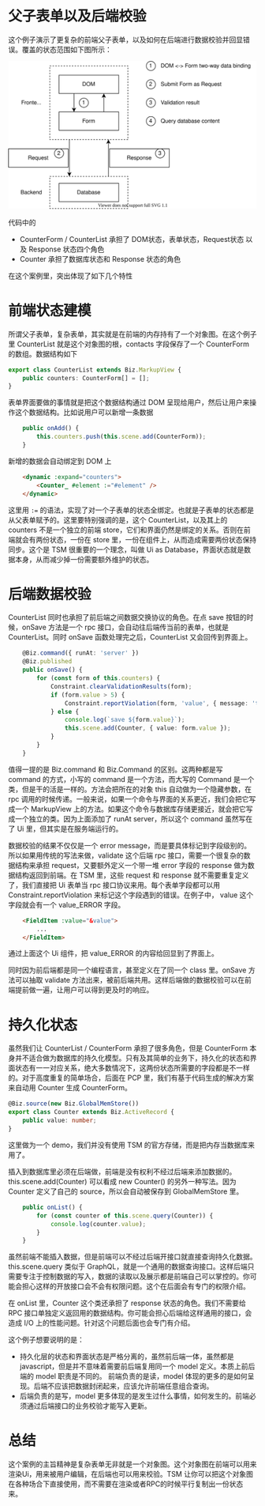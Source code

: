 # 父子表单以及后端校验

这个例子演示了更复杂的前端父子表单，以及如何在后端进行数据校验并回显错误。覆盖的状态范围如下图所示：

![state](./states.drawio.svg)

代码中的

* CounterForm / CounterList 承担了 DOM状态，表单状态，Request状态 以及 Response 状态四个角色
* Counter 承担了数据库状态和 Response 状态的角色

在这个案例里，突出体现了如下几个特性

# 前端状态建模

所谓父子表单，复杂表单，其实就是在前端的内存持有了一个对象图。在这个例子里 CounterList 就是这个对象图的根，contacts 字段保存了一个 CounterForm 的数组。数据结构如下

```ts
export class CounterList extends Biz.MarkupView {
    public counters: CounterForm[] = [];
}
```

表单界面要做的事情就是把这个数据结构通过 DOM 呈现给用户，然后让用户来操作这个数据结构。比如说用户可以新增一条数据

```ts
    public onAdd() {
        this.counters.push(this.scene.add(CounterForm));
    }
```

新增的数据会自动绑定到 DOM 上

```html
    <dynamic :expand="counters">
        <Counter_ #element :="#element" />
    </dynamic>
```

这里用 `:=` 的语法，实现了对一个子表单的状态全绑定。也就是子表单的状态都是从父表单赋予的。这里要特别强调的是，这个 CounterList，以及其上的 counters 不是一个独立的前端 store，它们和界面仍然是绑定的关系。否则在前端就会有两份状态，一份在 store 里，一份在组件上，从而造成需要两份状态保持同步。这个是 TSM 很重要的一个理念，叫做 Ui as Database，界面状态就是数据本身，从而减少掉一份需要额外维护的状态。

# 后端数据校验

CounterList 同时也承担了前后端之间数据交换协议的角色。在点 save 按钮的时候，onSave 方法是一个 rpc 接口，会自动往后端传当前的表单，也就是 CounterList。同时 onSave 函数处理完之后，CounterList 又会回传到界面上。

```ts
    @Biz.command({ runAt: 'server' })
    @Biz.published
    public onSave() {
        for (const form of this.counters) {
            Constraint.clearValidationResults(form);
            if (form.value > 5) {
                Constraint.reportViolation(form, 'value', { message: 'too big'});
            } else {
                console.log(`save ${form.value}`);
                this.scene.add(Counter, { value: form.value });
            }
        }
    }
```

值得一提的是 Biz.command 和 Biz.Command 的区别。这两种都是写 command 的方式，小写的 command 是一个方法，而大写的 Command 是一个类，但是干的活是一样的。方法会把所在的对象 this 自动做为一个隐藏参数，在 rpc 调用的时候传递。一般来说，如果一个命令与界面的关系更近，我们会把它写成一个 MarkupView 上的方法。如果这个命令与数据库存储更接近，就会把它写成一个独立的类。因为上面添加了 runAt server，所以这个 command 虽然写在了 Ui 里，但其实是在服务端运行的。

数据校验的结果不仅仅是一个 error message，而是要具体标记到字段级别的。所以如果用传统的写法来做，validate 这个后端 rpc 接口，需要一个很复杂的数据结构来承担 request，又要额外定义一个带一堆 error 字段的 response 做为数据结构返回到前端。在 TSM 里，这些 request 和 response 就不需要重复定义了，我们直接把 Ui 表单当 rpc 接口协议来用。每个表单字段都可以用 Constraint.reportViolation 来标记这个字段遇到的错误。在例子中， value 这个字段就会有一个 value_ERROR 字段。

```html
    <FieldItem :value="&value">
        ...
    </FieldItem>
```

通过上面这个 Ui 组件，把 value_ERROR 的内容给回显到了界面上。

同时因为前后端都是同一个编程语言，甚至定义在了同一个 class 里。onSave 方法可以抽取 validate 方法出来，被前后端共用。这样后端做的数据校验可以在前端提前做一遍，让用户可以得到更及时的响应。

# 持久化状态

虽然我们让 CounterList / CounterForm 承担了很多角色，但是 CounterForm 本身并不适合做为数据库的持久化模型。只有及其简单的业务下，持久化的状态和界面状态有一一对应关系，绝大多数情况下，这两份状态所需要的字段都是不一样的。对于高度重复的简单场合，后面在 PCP 里，我们有基于代码生成的解决方案来自动用 Counter 生成 CounterForm。

```ts
@Biz.source(new Biz.GlobalMemStore())
export class Counter extends Biz.ActiveRecord {
    public value: number;
}
```

这里做为一个 demo，我们并没有使用 TSM 的官方存储，而是把内存当数据库来用了。

插入到数据库里必须在后端做，前端是没有权利不经过后端来添加数据的。this.scene.add(Counter) 可以看成 new Counter() 的另外一种写法。因为 Counter 定义了自己的 source，所以会自动被保存到 GlobalMemStore 里。

```ts
    public onList() {
        for (const counter of this.scene.query(Counter)) {
            console.log(counter.value);
        }
    }
```

虽然前端不能插入数据，但是前端可以不经过后端开接口就直接查询持久化数据。this.scene.query 类似于 GraphQL，就是一个通用的数据查询接口。这样后端只需要专注于控制数据的写入，数据的读取以及展示都是前端自己可以掌控的。你可能会担心这样的开放接口会不会有权限问题。这个在后面会有专门的权限介绍。

在 onList 里，Counter 这个类还承担了 response 状态的角色。我们不需要给 RPC 接口单独定义返回用的数据结构。你可能会担心后端给这样通用的接口，会造成 I/O 上的性能问题。针对这个问题后面也会专门有介绍。

这个例子想要说明的是：

* 持久化层的状态和界面状态是严格分离的，虽然前后端一体，虽然都是 javascript，但是并不意味着需要前后端复用同一个 model 定义。本质上前后端的 model 职责是不同的。
前端负责的是读，model 体现的更多的是如何呈现。后端不应该把数据封闭起来，应该允许前端任意组合查询。
* 后端负责的是写，model 更多体现的是发生过什么事情，如何发生的。前端必须通过后端接口的业务校验才能写入更新。

# 总结

这个案例的主旨精神是复杂表单无非就是一个对象图。这个对象图在前端可以用来渲染Ui，用来被用户编辑，在后端也可以用来校验。TSM 让你可以把这个对象图在各种场合下直接使用，而不需要在渲染或者RPC的时候平行复制出一份状态来。